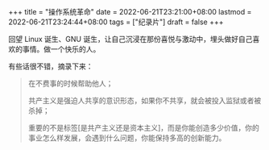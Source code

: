 +++
title = "操作系统革命"
date = 2022-06-21T23:21:00+08:00
lastmod = 2022-06-21T23:24:44+08:00
tags = ["纪录片"]
draft = false
+++

回望 Linux 诞生、GNU 诞生，让自己沉浸在那份喜悦与激动中，埋头做好自己喜欢的事情。做一个快乐的人。

有些话很不错，摘录下来：

> 在不费事的时候帮助他人；
>
> 共产主义是强迫人共享的意识形态，如果你不共享，就会被投入监狱或者被杀掉；
>
> 重要的不是标签[是共产主义还是资本主义]，而是你能创造多少价值，你的事业怎么样发展，会遇到什么问题，你能保持多高的创新能力。